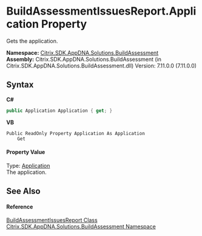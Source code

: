 # BuildAssessmentIssuesReport.Application Property 
 

Gets the application.

**Namespace:**&nbsp;[Citrix.SDK.AppDNA.Solutions.BuildAssessment](853bdb50-ea5c-dc0d-0be0-7254b6c38034.md)<br />**Assembly:**&nbsp;Citrix.SDK.AppDNA.Solutions.BuildAssessment (in Citrix.SDK.AppDNA.Solutions.BuildAssessment.dll) Version: 7.11.0.0 (7.11.0.0)

## Syntax

**C#**
```csharp
public Application Application { get; }
```

**VB**
```vbnet
Public ReadOnly Property Application As Application
	Get
```


#### Property Value
Type: <a href="1779bfff-4b29-0f26-8a09-10acdd530bbc">Application</a><br />The application.

## See Also


#### Reference
<a href="dc470b34-7957-0df4-82ff-56a926494f9f">BuildAssessmentIssuesReport Class</a><br /><a href="853bdb50-ea5c-dc0d-0be0-7254b6c38034">Citrix.SDK.AppDNA.Solutions.BuildAssessment Namespace</a><br />
